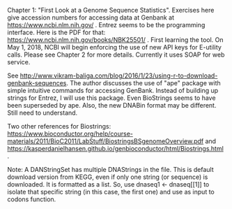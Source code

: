 Chapter 1: "First Look at a Genome Sequence Statistics". Exercises here give accession numbers for accessing data at Genbank at 
https://www.ncbi.nlm.nih.gov/ . Entrez seems to be the programming interface. Here is the PDF for that: 
https://www.ncbi.nlm.nih.gov/books/NBK25501/ . First learning the tool. On May 1, 2018, NCBI will begin enforcing the use of new API keys for E-utility calls. Please see Chapter 2 for more details. Currently it uses SOAP for web service.

See http://www.vikram-baliga.com/blog/2016/1/23/using-r-to-download-genbank-sequences. The author discusses the use of "ape" package with simple intuitive commands for accessing  GenBank. Instead of building up strings for Entrez, I will use this package. Even BioStrings seems to have been superseded by ape. Also, the new DNABin format may be different. Still need to understand. 

Two other references for Biostrings: https://www.bioconductor.org/help/course-materials/2011/BioC2011/LabStuff/BiostringsBSgenomeOverview.pdf and https://kasperdanielhansen.github.io/genbioconductor/html/Biostrings.html .

Note: A DANStringSet has multiple DNAStrings in the file. This is default download version from KEGG, even if only one string (or sequence) is downloaded. It is formatted as a list. So, use dnaseq1 <- dnaseq[[1]] to isolate that specific string (in this case, the first one) and use as input to codons function.
